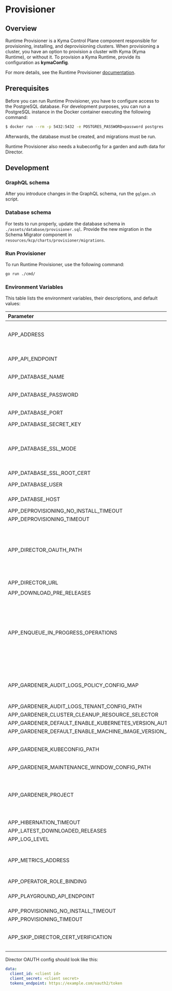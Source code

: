 # Provisioner

## Overview

Runtime Provisioner is a Kyma Control Plane component responsible for provisioning, installing, and deprovisioning clusters. When provisioning a cluster, you have an option to provision a cluster with Kyma (Kyma Runtime), or without it. To provision a Kyma Runtime, provide its configuration as **kymaConfig**.

For more details, see the Runtime Provisioner [documentation](https://github.com/kyma-project/control-plane/tree/main/docs/provisioner).

## Prerequisites

Before you can run Runtime Provisioner, you have to configure access to the PostgreSQL database. For development purposes, you can run a PostgreSQL instance in the Docker container executing the following command:

```bash
$ docker run --rm -p 5432:5432 -e POSTGRES_PASSWORD=password postgres
```

Afterwards, the database must be created, and migrations must be run.

Runtime Provisioner also needs a kubeconfig for a garden and auth data for Director.

## Development

### GraphQL schema

After you introduce changes in the GraphQL schema, run the `gqlgen.sh` script.

### Database schema

For tests to run properly, update the database schema in `./assets/database/provisioner.sql`. Provide the new migration in the Schema Migrator component in `resources/kcp/charts/provisioner/migrations`.

### Run Provisioner

To run Runtime Provisioner, use the following command:
```bash
go run ./cmd/
```

### Environment Variables

This table lists the environment variables, their descriptions, and default values:


| Parameter                                                     | Description                                                                                               | Default value                                                           |
|:--------------------------------------------------------------|:----------------------------------------------------------------------------------------------------------|:------------------------------------------------------------------------|
| APP_ADDRESS                                                   | Runtime Provisioner's address with the port                                                               | `127.0.0.1:3000`                                                        |
| APP_API_ENDPOINT                                              | Endpoint for the GraphQL API                                                                              | `/graphql`                                                              |
| APP_DATABASE_NAME                                             | Database name                                                                                             | `provisioner`                                                           |
| APP_DATABASE_PASSWORD                                         | Database user password                                                                                    | `password`                                                              |
| APP_DATABASE_PORT                                             | Database port                                                                                             | `5432`                                                                  |
| APP_DATABASE_SECRET_KEY                                       |                                                                                                           | optional                                                                |
| APP_DATABASE_SSL_MODE                                         | SSL Mode for PostgrSQL. See [all the possible values](https://www.postgresql.org/docs/9.1/libpq-ssl.html) | `disable`                                                               |
| APP_DATABASE_SSL_ROOT_CERT                                    |                                                                                                           | optional                                                                |
| APP_DATABASE_USER                                             | Database username                                                                                         | `postgres`                                                              |
| APP_DATABSE_HOST                                              | Database host                                                                                             | `localhost`                                                             |
| APP_DEPROVISIONING_NO_INSTALL_TIMEOUT                         |                                                                                                           |                                                                         |
| APP_DEPROVISIONING_TIMEOUT                                    |                                                                                                           |                                                                         |
| APP_DIRECTOR_OAUTH_PATH                                       | Path to a YAML file with Director's OAUTH data. Format described below                                    | `./dev/director.yaml`                                                   |
| APP_DIRECTOR_URL                                              | Director URL                                                                                              | `http://compass-director.compass-system.svc.cluster.local:3000/graphql` |
| APP_DOWNLOAD_PRE_RELEASES                                     |                                                                                                           | `true`                                                                  |
| APP_ENQUEUE_IN_PROGRESS_OPERATIONS                            | Specifies whether operations in the `InProgress` state should be enqueued on the application startup      | `true`                                                                  |
| APP_GARDENER_AUDIT_LOGS_POLICY_CONFIG_MAP                     | Name of the ConfigMap containing the audit logs policy                                                    | optional                                                                |
| APP_GARDENER_AUDIT_LOGS_TENANT_CONFIG_PATH                    |                                                                                                           | optional                                                                |
| APP_GARDENER_CLUSTER_CLEANUP_RESOURCE_SELECTOR                |                                                                                                           | `https://service-manager.`                                              |
| APP_GARDENER_DEFAULT_ENABLE_KUBERNETES_VERSION_AUTO_UPDATE    |                                                                                                           | `false`                                                                 |
| APP_GARDENER_DEFAULT_ENABLE_MACHINE_IMAGE_VERSION_AUTO_UPDATE |                                                                                                           | `false`                                                                 |
| APP_GARDENER_KUBECONFIG_PATH                                  | Filepath for the Gardener kubeconfig                                                                      | `./dev/kubeconfig.yaml`                                                 |
| APP_GARDENER_MAINTENANCE_WINDOW_CONFIG_PATH                   |                                                                                                           | optional                                                                |
| APP_GARDENER_PROJECT                                          | Name of the Gardener project connected to the service account                                             | `gardenerProject`                                                       |
| APP_HIBERNATION_TIMEOUT                                       |                                                                                                           |                                                                         |
| APP_LATEST_DOWNLOADED_RELEASES                                |                                                                                                           | `5`                                                                     |
| APP_LOG_LEVEL                                                 |                                                                                                           | `info`                                                                  |
| APP_METRICS_ADDRESS                                           | Runtime Provisioner Metrics' address with the port                                                        | `127.0.0.1:9000`                                                        |
| APP_OPERATOR_ROLE_BINDING                                     |                                                                                                           |                                                                         |
| APP_PLAYGROUND_API_ENDPOINT                                   | Endpoint for the API playground                                                                           | `/graphql`                                                              |
| APP_PROVISIONING_NO_INSTALL_TIMEOUT                           |                                                                                                           |                                                                         |
| APP_PROVISIONING_TIMEOUT                                      |                                                                                                           |                                                                         |
| APP_SKIP_DIRECTOR_CERT_VERIFICATION                           | Flag to skip certificate verification for Director                                                        | `false`                                                                 |

Director OAUTH config should look like this:
```yaml
data:
  client_id: <client id>
  client_secret: <client secret>
  tokens_endpoint: https://example.com/oauth2/token
```
